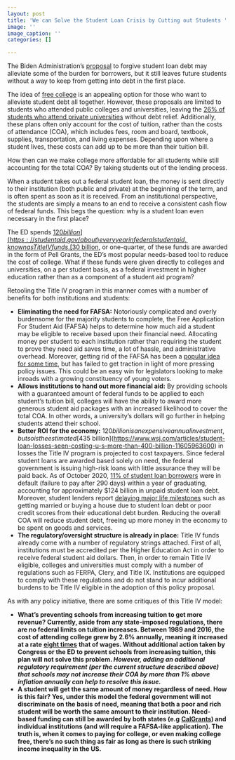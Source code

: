 ```yaml
---
layout: post
title: 'We can Solve the Student Loan Crisis by Cutting out Students '
image: ''
image_caption: ''
categories: []

---
```

The Biden Administration’s [proposal](https://www.nytimes.com/2020/11/18/upshot/student-debt-forgiveness-biden.html) to forgive student loan debt may alleviate some of the burden for borrowers, but it still leaves future students without a way to keep from getting into debt in the first place.

The idea of [free college](https://blogs.edweek.org/edweek/high_school_and_beyond/2019/05/4_things_you_need_to_know_about_free_college_proposals.html) is an appealing option for those who want to alleviate student debt all together. However, these proposals are limited to students who attended public colleges and universities, leaving the [26% of students who attend private universities](https://educationdata.org/college-enrollment-statistics) without debt relief. Additionally, these plans often only account for the cost of tuition, rather than the costs of attendance (COA), which includes fees, room and board, textbook, supplies, transportation, and living expenses. Depending upon where a student lives, these costs can add up to be more than their tuition bill.

How then can we make college more affordable for all students while still accounting for the total COA? By taking students out of the lending process.

When a student takes out a federal student loan, the money is sent directly to their institution (both public and private) at the beginning of the term, and is often spent as soon as it is received. From an institutional perspective, the students are simply a means to an end to receive a consistent cash flow of federal funds. This begs the question: why is a student loan even necessary in the first place?

The ED spends [$120 billion](https://studentaid.gov/about) every year in federal student aid, known as Title IV funds. [$30 billion](https://www.statista.com/statistics/235374/expenditure-on-federal-pell-grants-in-the-us/), or one-quarter, of these funds are awarded in the form of Pell Grants, the ED’s most popular needs-based tool to reduce the cost of college. What if these funds were given directly to colleges and universities, on a per student basis, as a federal investment in higher education rather than as a component of a student aid program?

Retooling the Title IV program in this manner comes with a number of benefits for both institutions and students:

* **Eliminating the need for FAFSA:** Notoriously complicated and overly burdensome for the majority students to complete, the Free Application For Student Aid (FAFSA) helps to determine how much aid a student may be eligible to receive based upon their financial need. Allocating money per student to each institution rather than requiring the student to prove they need aid saves time, a lot of hassle, and administrative overhead. Moreover, getting rid of the FAFSA has been a [popular idea for some time](https://www.nytimes.com/2015/08/23/upshot/fafsa-follies-to-gain-a-student-eliminate-a-form.html?rref=upshot), but has failed to get traction in light of more pressing policy issues. This could be an easy win for legislators looking to make inroads with a growing constituency of young voters.
* **Allows institutions to hand out more financial aid:** By providing schools with a guaranteed amount of federal funds to be applied to each student’s tuition bill, colleges will have the ability to award more generous student aid packages with an increased likelihood to cover the total COA. In other words, a university’s dollars will go further in helping students attend their school.
* **Better ROI for the economy:** $120 billion is an expensive annual investment, but so is the estimated [$435 billion](https://www.wsj.com/articles/student-loan-losses-seen-costing-u-s-more-than-400-billion-11605963600) in losses the Title IV program is projected to cost taxpayers. Since federal student loans are awarded based solely on need, the federal government is issuing high-risk loans with little assurance they will be paid back. As of October 2020, [11% of student loan borrowers](https://educationdata.org/student-loan-default-rate) were in default (failure to pay after 290 days) within a year of graduating, accounting for approximately $124 billion in unpaid student loan debt. Moreover, student lenders report [delaying major life milestones](https://www.cnbc.com/2019/03/01/suvery-finds-more-people-put-off-home-buying-due-to-student-debt.html) such as getting married or buying a house due to student loan debt or poor credit scores from their educational debt burden. Reducing the overall COA will reduce student debt, freeing up more money in the economy to be spent on goods and services.
* **The regulatory/oversight structure is already in place:** Title IV funds already come with a number of regulatory strings attached. First of all, institutions must be accredited per the Higher Education Act in order to receive federal student aid dollars. Then, in order to remain Title IV eligible, colleges and universities must comply with a number of regulations such as FERPA, Clery, and Title IX. Institutions are equipped to comply with these regulations and do not stand to incur additional burdens to be Title IV eligible in the adoption of this policy proposal.

As with any policy initiative, there are some critiques of this Title IV model:

* **What’s preventing schools from increasing tuition to get more revenue? Currently, aside from any state-imposed regulations, there are no federal limits on tuition increases. Between 1989 and 2016, the cost of attending college grew by 2.6% annually, meaning it increased at a rate** [**eight times**](https://www.cnbc.com/2019/03/01/suvery-finds-more-people-put-off-home-buying-due-to-student-debt.html) **that of wages. Without additional action taken by Congress or the ED to prevent schools from increasing tuition, this plan will not solve this problem. _However, adding an additional regulatory requirement (per the current structure described above) that schools may not increase their COA by more than 1% above inflation annually can help to resolve this issue._**
* **A student will get the same amount of money regardless of need. How is this fair? Yes, under this model the federal government will not discriminate on the basis of need, meaning that both a poor and rich student will be worth the same amount to their institution. Need-based funding can still be awarded by both states (e.g** [**CalGrants**](https://www.csac.ca.gov/post/what-cal-grant-award)**) and individual institutions (and will require a FAFSA-like application). The truth is, when it comes to paying for college, or even making college free, there’s no such thing as fair as long as there is such striking income inequality in the US.**